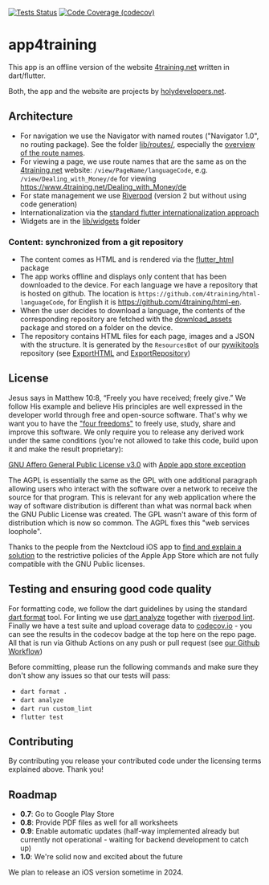 <a href="https://github.com/4training/app4training/actions"><img src="https://github.com/4training/app4training/actions/workflows/main.yaml/badge.svg" alt="Tests Status"></a>
<a href="https://codecov.io/gh/4training/app4training"><img src="https://codecov.io/gh/4training/app4training/branch/main/graph/badge.svg" alt="Code Coverage (codecov)"></a>
# app4training
This app is an offline version of the website [4training.net](www.4training.net) written in dart/flutter.

Both, the app and the website are projects by [holydevelopers.net](https://holydevelopers.net/).

## Architecture
* For navigation we use the Navigator with named routes ("Navigator 1.0", no routing package). See the folder [lib/routes/](lib/routes), especially the [overview of the route names](lib/routes/routes.dart).
* For viewing a page, we use route names that are the same as on the [4training.net](https://www.4training.net) website: `/view/PageName/languageCode`, e.g. `/view/Dealing_with_Money/de` for viewing https://www.4training.net/Dealing_with_Money/de
* For state management we use [Riverpod](https://pub.dev/packages/riverpod) (version 2 but without using code generation)
* Internationalization via the [standard flutter internationalization approach](https://docs.flutter.dev/ui/accessibility-and-localization/internationalization)
* Widgets are in the [lib/widgets](lib/widgets) folder

### Content: synchronized from a git repository
* The content comes as HTML and is rendered via the [flutter_html](https://pub.dev/packages/flutter_html) package
* The app works offline and displays only content that has been downloaded to the device. For each language we have a repository that is hosted on github. The location is `https://github.com/4training/html-languageCode`, for English it is https://github.com/4training/html-en.
* When the user decides to download a language, the contents of the corresponding repository are fetched with the [download_assets](https://pub.dev/packages/download_assets) package and stored on a folder on the device.
* The repository contains HTML files for each page, images and a JSON with the structure. It is generated by the `ResourcesBot` of our [pywikitools](https://github.com/4training/pywikitools) repository (see [ExportHTML](https://github.com/4training/pywikitools/blob/main/pywikitools/resourcesbot/export_html.py) and [ExportRepository](https://github.com/4training/pywikitools/blob/main/pywikitools/resourcesbot/export_repository.py))

## License
Jesus says in Matthew 10:8, “Freely you have received; freely give.”
We follow His example and believe His principles are well expressed in the developer world through free and open-source software.
That's why we want you to have the ["four freedoms"](https://fsfe.org/freesoftware/) to freely use, study, share and improve this software.
We only require you to release any derived work under the same conditions (you're not allowed to take this code, build upon it and make the result proprietary):

[GNU Affero General Public License v3.0](LICENSE) with [Apple app store exception](COPYING.iOS)

The AGPL is essentially the same as the GPL with one additional paragraph allowing users who interact with the software over a network to receive the source for that program.
This is relevant for any web application where the way of software distribution is different than what was normal back when the GNU Public License was created.
The GPL wasn't aware of this form of distribution which is now so common. The AGPL fixes this "web services loophole".

Thanks to the people from the Nextcloud iOS app to [find and explain a solution](https://nextcloud.com/it/blog/nextcloud-ios-app-open-sourced/) to the restrictive policies of the Apple App Store which are not fully compatible with the GNU Public licenses.

## Testing and ensuring good code quality
For formatting code, we follow the dart guidelines by using the standard [dart format](https://dart.dev/tools/dart-format) tool. For linting we use [dart analyze](https://dart.dev/tools/dart-analyze) together with [riverpod lint](https://pub.dev/packages/riverpod_lint). Finally we have a test suite and upload coverage data to [codecov.io](https://codecov.io) - you can see the results in the codecov badge at the top here on the repo page. All that is run via Github Actions on any push or pull request (see [our Github Workflow](.github/workflows/main.yaml))

Before committing, please run the following commands and make sure they don't show any issues so that our tests will pass:
* `dart format .`
* `dart analyze`
* `dart run custom_lint`
* `flutter test`

## Contributing
By contributing you release your contributed code under the licensing terms explained above. Thank you!

## Roadmap
* **0.7**: Go to Google Play Store
* **0.8**: Provide PDF files as well for all worksheets
* **0.9**: Enable automatic updates (half-way implemented already but currently not operational - waiting for backend development to catch up)
* **1.0**: We're solid now and excited about the future

We plan to release an iOS version sometime in 2024.
